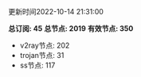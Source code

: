 更新时间2022-10-14 21:31:00

**总订阅: 45**
**总节点: 2019**
**有效节点: 350**
- v2ray节点: 202
- trojan节点: 31
- ss节点: 117
